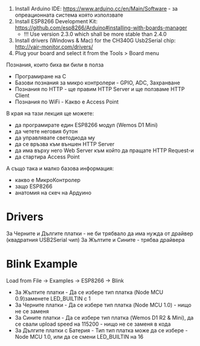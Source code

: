1. Install Arduino IDE: https://www.arduino.cc/en/Main/Software - за опреационната система която използвате
2. Install ESP8266 Development Kit: https://github.com/esp8266/Arduino#installing-with-boards-manager
   * !!! Use version 2.3.0 which shall be more stable than 2.4.0
3. Install drivers (Windows & Mac) for the CH340G Usb2Serial chip: http://vair-monitor.com/drivers/
4. Plug your board and select it from the Tools > Board menu


Познания, които биха ви били в полза
* Програмиране на С
* Базови познания за микро контролери - GPIO, ADC, Захранване
* Познания по HTTP - ще правим HTTP Server и ще ползваме HTTP Client
* Познания по WiFi - Какво е Access Point

В края на тази лекция ще можете:

* да програмирате един ESP8266 модул (Wemos D1 Mini) 
* да четете неговия бутон
* да управлявате светодиода му 
* да се връзва към външен HTTP Server
* да има върху него Web Server към който да пращате HTTP Request-и
* да стартира Access Point

А също така и малко базова информация:

* какво е МикроКонтролер
* защо ESP8266
* анатомия на скеч на Ардуино

# Drivers
За Черните и Дългите платки - не би трябвало да има нужда от драйвер (квадратния USB2Serial чип)
За Жълтите и Сините - трябва драйвера

# Blink Example
Load from File -> Examples -> ESP8266 -> Blink

* За Жълтите платки - Да се избере тип платка (Node MCU 0.9)заменете LED_BUILTIN с 1
* За Черните платки - Да се избере тип платка (Node MCU 1.0) - нищо не се заменя
* За Сините  платки - Да се избере тип платка (Wemos D1 R2 & Mini), да се свали upload speed на 115200 - нищо не се заменя в кода
* За Дългите платки с Батерия - Тип тип платка може да се избере - Node MCU 1.0, или да се смени LED_BUILTIN на 16